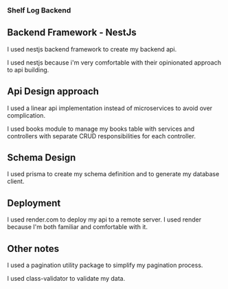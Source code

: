 ### Shelf Log Backend

## Backend Framework - NestJs

I used nestjs backend framework to create my backend api.

I used nestjs because i'm very comfortable with their opinionated approach to api building.

## Api Design approach

I used a linear api implementation instead of microservices to avoid over complication.

I used books module to manage my books table with services and controllers with separate CRUD responsibilities for each controller.

## Schema Design

I used prisma to create my schema definition and to generate my database client.

## Deployment

I used render.com to deploy my api to a remote server. I used render because I'm both familiar and comfortable with it.

## Other notes

I used a pagination utility package to simplify my pagination process.

I used class-validator to validate my data.
